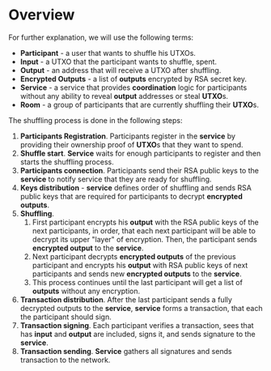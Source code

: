 # Overview

For further explanation, we will use the following terms:

+ **Participant** - a user that wants to shuffle his UTXOs.
+ **Input** - a UTXO that the participant wants to shuffle, spent.
+ **Output** - an address that will receive a UTXO after shuffling.
+ **Encrypted Outputs** - a list of **outputs** encrypted by RSA secret key. 
+ **Service** - a service that provides **coordination** logic for participants
    without any ability to reveal **output** addresses or steal **UTXO**s.
+ **Room** - a group of participants that are currently shuffling their **UTXO**s.

The shuffling process is done in the following steps:

1. **Participants Registration**. Participants register in the **service** by providing
    their ownership proof of **UTXO**s that they want to spend.
1. **Shuffle start**. **Service** waits for enough participants to register and
    then starts the shuffling process.
1. **Participants connection**. Participants send their RSA public keys to the
   **service** to notify service that they are ready for shuffling.
1. **Keys distribution** - **service** defines order of shuffling and sends RSA
   public keys that are required for participants to decrypt **encrypted
   outputs**.
1. **Shuffling**.
   1. First participant encrypts his **output** with the RSA public keys of the next
      participants, in order, that each next participant will be able to decrypt
      its upper "layer" of encryption. Then, the participant sends **encrypted
      output** to the **service**.
   1. Next participant decrypts **encrypted outputs** of the previous
      participant and encrypts his **output** with RSA public keys of next
      participants and sends new **encrypted outputs** to the **service**.
   1. This process continues until the last participant will get a list of
      **outputs** without any encryption.
1. **Transaction distribution**. After the last participant sends a fully decrypted
   outputs to the **service**, **service** forms a transaction, that each
   the participant should sign.
1. **Transaction signing**. Each participant verifies a transaction,
   sees that has **input** and **output** are included, signs it, and sends
   signature to the **service**.
1. **Transaction sending**. **Service** gathers all signatures and sends
   transaction to the network.
